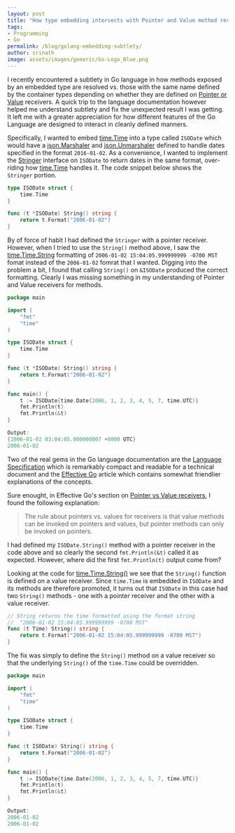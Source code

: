 ```yaml
---
layout: post
title: "How type embedding intersects with Pointer and Value method receivers in Go" 
tags:
- Programming
- Go
permalink: /blog/golang-embedding-subtlety/
author: srinath
image: assets/images/generic/Go-Logo_Blue.png  
---
```

I recently encountered a subtlety in Go language in how methods exposed by
an embedded type are resolved vs. those with the same name defined by the 
container types depending on whether they are defined on
[Pointer or Value](https://golang.org/doc/effective_go.html#pointers_vs_values) receivers.
A quick trip to the language documentation however helped me understand subtlety and fix
the unexpected result I was getting. It left me with a greater appreciation for how different
features of the Go Language are designed to interact in cleanly defined manners.

Specifically, I wanted to embed [time.Time](https://golang.org/pkg/time/#Time) into a
type called `ISODate` which would have a [json.Marshaler](https://golang.org/pkg/encoding/json/#Marshaler)
and [json.Unmarshaler](https://golang.org/pkg/encoding/json/#Unmarshaler) defined to handle
dates specified in the format `2016-01-02`. As a convenience, I wanted to implement
the [Stringer](https://golang.org/pkg/fmt/#Stringer) interface on `ISODate` to return 
dates in the same format, over-riding how [time.Time](https://golang.org/pkg/time/#Time.String)
handles it. The code snippet below shows the `Stringer` portion. 

```go
type ISODate struct {
	time.Time
}

func (t *ISODate) String() string {
	return t.Format("2006-01-02")
}
```

By of force of habit I had defined the `Stringer` with a pointer receiver. However, when I 
tried to use the `String()` method above, I saw the [time.Time.String](https://golang.org/pkg/time/#Time.String)
formatting of `2006-01-02 15:04:05.999999999 -0700 MST` fomat instead of the `2006-01-02`
fomrat that I wanted. Digging into the problem a bit, I found that calling `String()` on
`&ISODate` produced the correct formatting. Clearly I was missing something in my understanding
of Pointer and Value receivers for methods.

```go
package main

import (
	"fmt"
	"time"
)

type ISODate struct {
	time.Time
}

func (t *ISODate) String() string {
	return t.Format("2006-01-02")
}

func main() {
	t := ISODate{time.Date(2006, 1, 2, 3, 4, 5, 7, time.UTC)}
	fmt.Println(t)
	fmt.Println(&t)
}

Output:
{2006-01-02 03:04:05.000000007 +0000 UTC}
2006-01-02
```


Two of the real gems in the Go language documentation are the [Language Specification](https://golang.org/ref/spec)
which is remarkably compact and readable for a technical document and the [Effective Go](https://golang.org/doc/effective_go.html)
article which contains somewhat friendlier explanations of the concepts.

Sure enought, in Effective Go's section on [Pointer vs Value receivers](https://golang.org/doc/effective_go.html#pointers_vs_values),
I found the following explanation:

> The rule about pointers vs. values for receivers is that value methods can be invoked on 
> pointers and values, but pointer methods can only be invoked on pointers.

I had defined my `ISODate.String()` method with a pointer receiver in the code above and so clearly the
second `fmt.Println(&t)` called it as expected. However, where did the first `fmt.Println(t)` output
come from?

Looking at the code for [time.Time.String()](https://golang.org/src/time/format.go?s=13317:13346#L417)
we see that the `String()` function is defined on a value receiver. Since `time.Time` is embedded
in `ISODate` and its methods are therefore promoted, it turns out that `ISODate` in this case 
had two `String()` methods - one with a pointer receiver and the other with a value receiver.

```go
// String returns the time formatted using the format string
//	"2006-01-02 15:04:05.999999999 -0700 MST"
func (t Time) String() string {
    return t.Format("2006-01-02 15:04:05.999999999 -0700 MST")
}
```

The fix was simply to define the `String()` method on a value receiver 
so that the underlying `String()` of the `time.Time` could be overridden.

```go
package main

import (
	"fmt"
	"time"
)

type ISODate struct {
	time.Time
}

func (t ISODate) String() string {
	return t.Format("2006-01-02")
}

func main() {
	t := ISODate{time.Date(2006, 1, 2, 3, 4, 5, 7, time.UTC)}
	fmt.Println(t)
	fmt.Println(&t)
}

Output:
2006-01-02
2006-01-02

```